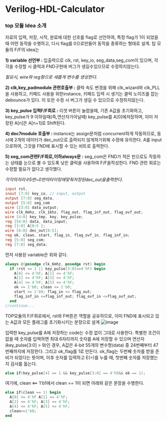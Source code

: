 # Verilog-HDL-Calculator

### top 모듈 Idea 소개

자료의 입력, 저장, 시작, 완료에 대한 신호를 flag로 선언하여, 특정 flag가 1이 되었을때 어떤 동작을 수행하고, 다시 flag를 0으로만들어 동작을 종류하는 형태로 설계. 탑 모듈의 F/F의 idea는

**1) variable 선언부 :**
입출력으로 clk, rst, key_io, seg_data,seg_com이 있으며, 각각을 수정할 시 클럭과 FND구현에 버그가 생길수있으므로 수정하지않는다.

*필요시, wire와 reg형으로 새롭게 변수를 생성한다.*

**2) clk,key_padmodule 관련호출부 :**
클럭 속도 변경을 위해 clk_wizard와 clk_PLL을 사용하고, 키패드 사용을 위한instance, 키패드 입력 시 생기는 클럭 노이즈를 잡는 debounce가 있다. 이 또한 수정 시 버그가 생길 수 있으므로 수정하지않는다.

**3) key_pulse 입력F/F회로 :**
리셋 버튼이 눌렸을때, 기존 A값을 초기화하고, key_pulse가 9 이하일때(즉,연산자가아닐때) key_pulse를 A[0]에저장하며, 이미 저장된 A[n]은 A[n+1]로 Shift된다.

**4) dec7module 호출부 :**
instance는 assign문처럼 concurrent하게 작동하므로, 동시에 2개의 데이터가 dec_out으로 출력되지 않게하기위해 수정에 유의한다. A를 input으로하여, 그것을 FND에 표시할 수 있는 비트로 출력한다.

**5) seg_com관련F/F회로,이하always문 :**
seg_com은 FND가 적은 핀으로도 작동하는 상태를 눈으로 볼 수 있도록 낮은 클럭을 사용하여 F/F을작성한다. FND 관련 회로는 수정할 필요가 없다고 생각했다.

*각각의자리수5번~0번의타이밍에맞춰저장된dec_out을출력한다.*
```verilog
input rst,
inout [7:0] key_io, // input, output
output [7:0] seg_data,
output [5:0] seg_com
wire [23:0] data_output;
wire clk_6mhz, clk_1khz, flag_out, flag_inf_out, flag_ovf_out;
wire [4:0] key_tmp, key, key_pulse;
reg [54:0] data, data_input;
reg [3:0] A[0:5 ];
wire [6:0] dec_out[0:5];
reg ok, clean, start, flag_in, flag_ovf_in, flag_inf_in;
reg [5:0] seg_com;
reg [7:0] seg_data;
```
먼저 사용된 variable은 위와 같다.

```verilog
always @(posedge clk_6mhz, posedge rst) begin
  if (rst == 1 || key_pulse[3:0]==4'hF) begin
    A[0] <= 4'hF; A[1] <= 4'hF;
    A[2] <= 4'hF; A[3] <= 4'hF;
    A[4] <= 4'hF; A[5] <= 4'hF;
    ok <= 1'b0; clean <= 1'b0;
    start <= 1'b0; flag_in <= flag_out;
    flag_inf_in <=flag_inf_out; flag_ovf_in <=flag_ovf_out;
  end
//continue...
```
TOP모듈의 F/F회로에서, rst와 F버튼은 역할을 공유하므로, 이미 FND에 표시되고 있는 A값과 모든 플래그를 초기화시키는 분장으로 설계
![image](https://user-images.githubusercontent.com/80473250/166288581-cbbfb08c-41d9-4367-af1c-3bea8d665db1.png)

입력한 key_pulse를 A에 저장하는 code는 수정 없이 그대로 사용한다. 특별한 조건이 없을 때 숫자를 입력하면 최대 6자리까지 숫자를 A에 저장할 수 있으며 연산자 (key_pulse[3:0] > 9)인 경우, A값은 4-bit 55개의 변수명(data) 중 24번째부터 47번째까지에 저장한다. 그리고 ok_flag를 1로 만든다. ok_flag는 두번째 숫자를 받을 준비가 되었다는 뜻이며, 이후 숫자를 입력하고 E(=)를 누를 때, 첫번째 숫자를 저장했는지 검사를 돕는다.

```verilog
else if(key_pulse[4] == 1 && key_pulse[3:0] == 4'hE&& ok == 1);
```
여기에, clean <== 1'b1에서 clean == 1이 되면 아래와 같은 문장을 수행한다.
```verilog
else if(clean == 1) begin
  A[0] <= 4'hF A[1] <= 4'hF;
  A[2] <= 4'hF; A[3] <= 4'hF;
  A[4] <= 4'hF; A[5] <= 4'hF;
  clean<=1'b0;
end
```
